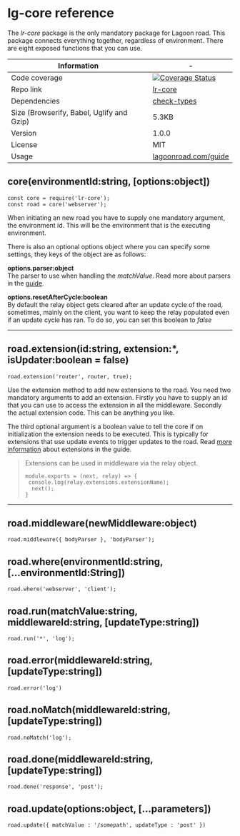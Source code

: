 # lg-core reference

The _lr-core_ package is the only mandatory package for Lagoon road. This package connects everything together, regardless of environment. There are eight exposed functions that you can use.

| Information | - |
| ----------- | - |
| Code coverage | [![Coverage Status](https://coveralls.io/repos/github/lagoon-road/lr-core/badge.svg?branch=master)](https://coveralls.io/github/lagoon-road/lr-core?branch=master) |
| Repo link | [lr-core](https://github.com/lagoon-road/lr-core) |
| Dependencies | [check-types](https://www.npmjs.com/package/check-types) |
| Size (Browserify, Babel, Uglify and Gzip)| 5.3KB |
| Version | 1.0.0 |
| License | MIT |
| Usage | [lagoonroad.com/guide](https://www.lagoonroad.com/guide) |

## core(environmentId:string, [options:object])

```
const core = require('lr-core');
const road = core('webserver');
```
When initiating an new road you have to supply one mandatory argument, the environment id. This will be the environment that is the executing environment.

There is also an optional options object where you can specify some settings, they keys of the object are as follows:

**options.parser:object**  
The parser to use when handling the _matchValue_. Read more about parsers in the [guide](https://lagoonroad.com/guide#parsers).

**options.resetAfterCycle:boolean**  
By default the relay object gets cleared after an update cycle of the road, sometimes, mainly on the client, you want to keep the relay populated even if an update cycle has ran. To do so, you can set this boolean to  _false_

---

## road.extension(id:string, extension:*, isUpdater:boolean = false)

```
road.extension('router', router, true);
```
Use the extension method to add new extensions to the road. You need two mandatory arguments to add an extension. Firstly you have to supply an id that you can use to access the extension in all the middleware. Secondly the actual extension code. This can be anything you like.

The third optional argument is a boolean value to tell the core if on initialization the extension needs to be executed. This is typically for extensions that use update events to trigger updates to the road. Read [more information](https://lagoonroad.com/guide#extensions) about extensions in the guide.

> Extensions can be used in middleware via the relay object.
> ```
> module.exports = (next, relay) => {
>  console.log(relay.extensions.extensionName);
>   next();
> }
>```

---

## road.middleware(newMiddleware:object)

```
road.middleware({ bodyParser }, 'bodyParser');
```

## road.where(environmentId:string, [...environmentId:String])

```
road.where('webserver', 'client');
```

## road.run(matchValue:string, middlewareId:string, [updateType:string])

```
road.run('*', 'log');
```

## road.error(middlewareId:string, [updateType:string])

```
road.error('log')
```

## road.noMatch(middlewareId:string, [updateType:string])

```
road.noMatch('log');
```

## road.done(middlewareId:string, [updateType:string])

```
road.done('response', 'post');
```

## road.update(options:object, [...parameters])

```
road.update({ matchValue : '/somepath', updateType : 'post' })
```

